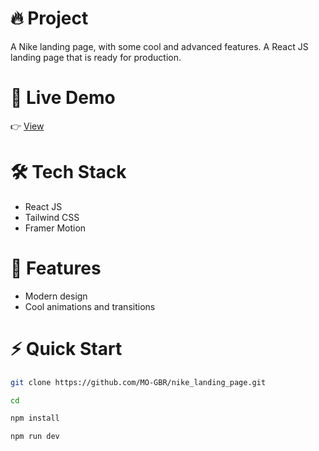 # 🔥 Project

A Nike landing page, with some cool and advanced features. A React JS landing page that is ready for production.

# 🔗 Live Demo

👉 [View](https://nike-landing-page-gamma-wine.vercel.app/)

# 🛠️ Tech Stack
- React JS
- Tailwind CSS
- Framer Motion

# 💎 Features
- Modern design
- Cool animations and transitions

# ⚡ Quick Start

```bash
git clone https://github.com/MO-GBR/nike_landing_page.git

cd

npm install

npm run dev
```
